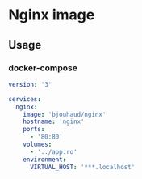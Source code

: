 # Nginx image

## Usage

### docker-compose

```yaml
version: '3'

services:
  nginx:
    image: 'bjouhaud/nginx'
    hostname: 'nginx'
    ports:
      - '80:80'
    volumes:
      - '.:/app:ro'
    environment:
      VIRTUAL_HOST: '***.localhost'
```
